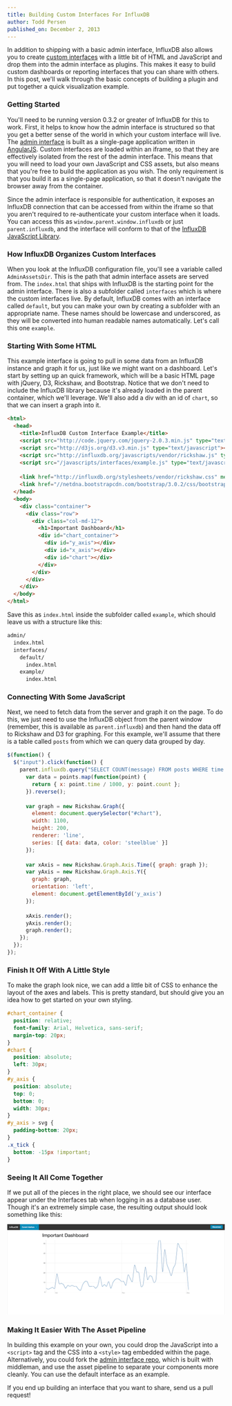 ```yaml
---
title: Building Custom Interfaces For InfluxDB
author: Todd Persen
published_on: December 2, 2013
---
```


In addition to shipping with a basic admin interface, InfluxDB also allows you to create [custom interfaces](/docs/interfaces/custom.html) with a little bit of HTML and JavaScript and drop them into the admin interface as plugins. This makes it easy to build custom dashboards or reporting interfaces that you can share with others. In this post, we'll walk through the basic concepts of building a plugin and put together a quick visualization example.

### Getting Started

You'll need to be running version 0.3.2 or greater of InfluxDB for this to work. First, it helps to know how the admin interface is structured so that you get a better sense of the world in which your custom interface will live. The [admin interface](https://github.com/influxdb/influxdb-admin) is built as a single-page application written in [AngularJS](http://angularjs.org/). Custom interfaces are loaded within an iframe, so that they are effectively isolated from the rest of the admin interface. This means that you will need to load your own JavaScript and CSS assets, but also means that you're free to build the application as you wish. The only requirement is that you build it as a single-page application, so that it doesn't navigate the browser away from the container.

Since the admin interface is responsible for authentication, it exposes an InfluxDB connection that can be accessed from within the iframe so that you aren't required to re-authenticate your custom interface when it loads. You can access this as `window.parent.window.influxdb` or just `parent.influxdb`, and the interface will conform to that of the [InfluxDB JavaScript Library](/docs/libraries/javascript.html).

### How InfluxDB Organizes Custom Interfaces

When you look at the InfluxDB configuration file, you'll see a variable called `AdminAssetsDir`. This is the path that admin interface assets are served from. The `index.html` that ships with InfluxDB is the starting point for the admin interface. There is also a subfolder called `interfaces` which is where the custom interfaces live. By default, InfluxDB comes with an interface called `default`, but you can make your own by creating a subfolder with an appropriate name. These names should be lowercase and underscored, as they will be converted into human readable names automatically. Let's call this one `example`.

### Starting With Some HTML

This example interface is going to pull in some data from an InfluxDB instance and graph it for us, just like we might want on a dashboard. Let's start by setting up an quick framework, which will be a basic HTML page with jQuery, D3, Rickshaw, and Bootstrap. Notice that we don't need to include the InfluxDB library because it's already loaded in the parent container, which we'll leverage. We'll also add a div with an id of `chart`, so that we can insert a graph into it.

```html
<html>
  <head>
    <title>InfluxDB Custom Interface Example</title>
    <script src="http://code.jquery.com/jquery-2.0.3.min.js" type="text/javascript"></script>
    <script src="http://d3js.org/d3.v3.min.js" type="text/javascript"></script>
    <script src="http://influxdb.org/javascripts/vendor/rickshaw.js" type="text/javascript"></script>
    <script src="/javascripts/interfaces/example.js" type="text/javascript"></script>

    <link href="http://influxdb.org/stylesheets/vendor/rickshaw.css" media="screen" rel="stylesheet" type="text/css">
    <link href="//netdna.bootstrapcdn.com/bootstrap/3.0.2/css/bootstrap.min.css" media="screen" rel="stylesheet" type="text/css">
  </head>
  <body>
    <div class="container">
      <div class="row">
        <div class="col-md-12">
          <h1>Important Dashboard</h1>
          <div id="chart_container">
            <div id="y_axis"></div>
            <div id="x_axis"></div>
            <div id="chart"></div>
          </div>
        </div>
      </div>
    </div>
  </body>
</html>
```

Save this as `index.html` inside the subfolder called `example`, which should leave us with a structure like this:

```bash
admin/
  index.html
  interfaces/
    default/
      index.html
    example/
      index.html
```

### Connecting With Some JavaScript

Next, we need to fetch data from the server and graph it on the page. To do this, we just need to use the InfluxDB object from the parent window (remember, this is available as `parent.influxdb`) and then hand the data off to Rickshaw and D3 for graphing. For this example, we'll assume that there is a table called `posts` from which we can query data grouped by day.

```javascript
$(function() {
  $("input").click(function() {
    parent.influxdb.query("SELECT COUNT(message) FROM posts WHERE time > now() - 365d GROUP BY time(24h);", function(points) {
      var data = points.map(function(point) {
        return { x: point.time / 1000, y: point.count };
      }).reverse();

      var graph = new Rickshaw.Graph({
        element: document.querySelector("#chart"),
        width: 1100,
        height: 200,
        renderer: 'line',
        series: [{ data: data, color: 'steelblue' }]
      });

      var xAxis = new Rickshaw.Graph.Axis.Time({ graph: graph });
      var yAxis = new Rickshaw.Graph.Axis.Y({
        graph: graph,
        orientation: 'left',
        element: document.getElementById('y_axis')
      });

      xAxis.render();
      yAxis.render();
      graph.render();
    });
  });
});
```

### Finish It Off With A Little Style

To make the graph look nice, we can add a little bit of CSS to enhance the layout of the axes and labels. This is pretty standard, but should give you an idea how to get started on your own styling.

```css
#chart_container {
  position: relative;
  font-family: Arial, Helvetica, sans-serif;
  margin-top: 20px;
}
#chart {
  position: absolute;
  left: 30px;
}
#y_axis {
  position: absolute;
  top: 0;
  bottom: 0;
  width: 30px;
}
#y_axis > svg {  
  padding-bottom: 20px;
}
.x_tick {
  bottom: -15px !important;
}
```

### Seeing It All Come Together

If we put all of the pieces in the right place, we should see our interface appear under the Interfaces tab when logging in as a database user. Though it's an extremely simple case, the resulting output should look something like this:

![Screenshot Of A Custom Interface](/images/custom_interface.png)

### Making It Easier With The Asset Pipeline

In building this example on your own, you could drop the JavaScript into a `<script>` tag and the CSS into a `<style>` tag embedded within the page. Alternatively, you could fork the [admin interface repo](https://github.com/influxdb/influxdb-admin), which is built with middleman, and use the asset pipeline to separate your components more cleanly. You can use the default interface as an example.

If you end up building an interface that you want to share, send us a pull request!
